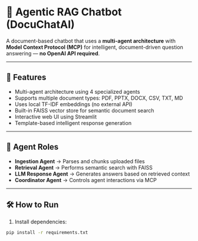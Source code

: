 # 🧠 Agentic RAG Chatbot (DocuChatAI)

A document-based chatbot that uses a **multi-agent architecture** with **Model Context Protocol (MCP)** for intelligent, document-driven question answering — **no OpenAI API required**.

---

## 🚀 Features

- Multi-agent architecture using 4 specialized agents
- Supports multiple document types: PDF, PPTX, DOCX, CSV, TXT, MD
- Uses local TF-IDF embeddings (no external API)
- Built-in FAISS vector store for semantic document search
- Interactive web UI using Streamlit
- Template-based intelligent response generation

---

## 🧠 Agent Roles

- **Ingestion Agent** → Parses and chunks uploaded files
- **Retrieval Agent** → Performs semantic search with FAISS
- **LLM Response Agent** → Generates answers based on retrieved context
- **Coordinator Agent** → Controls agent interactions via MCP

---

## 🛠️ How to Run

1. Install dependencies:
```bash
pip install -r requirements.txt
